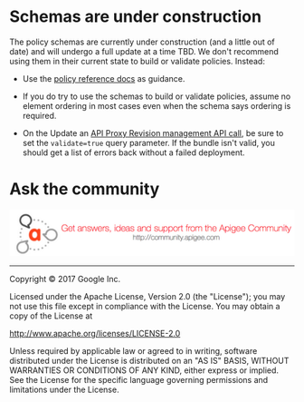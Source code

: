 
# Schemas are under construction

The policy schemas are currently under construction (and a little out of date) and will undergo a full update at a time TBD. We don't recommend using them in their current state to build or validate policies. Instead:

* Use the [policy reference docs](http://apigee.com/docs/api-services/reference/reference-overview-policy) as guidance.

* If you do try to use the schemas to build or validate policies, assume no element ordering in most cases even when the schema says ordering is required.

* On the Update an [API Proxy Revision management API call](http://docs.apigee.com/management/apis/post/organizations/%7Borg_name%7D/apis/%7Bapi_name%7D/revisions/%7Brevision_number%7D-0), be sure to set the `validate=true` query parameter. If the bundle isn't valid, you should get a list of errors back without a failed deployment.


# Ask the community

[![alt text](../images/apigee-community.png "Apigee Community is a great place to ask questions and find answers about developing API proxies. ")](https://community.apigee.com?via=github)

---

Copyright © 2017 Google Inc.

Licensed under the Apache License, Version 2.0 (the "License"); you may not use
this file except in compliance with the License. You may obtain a copy
of the License at

http://www.apache.org/licenses/LICENSE-2.0

Unless required by applicable law or agreed to in writing, software
distributed under the License is distributed on an "AS IS" BASIS,
WITHOUT WARRANTIES OR CONDITIONS OF ANY KIND, either express or implied.
See the License for the specific language governing permissions and
limitations under the License.
